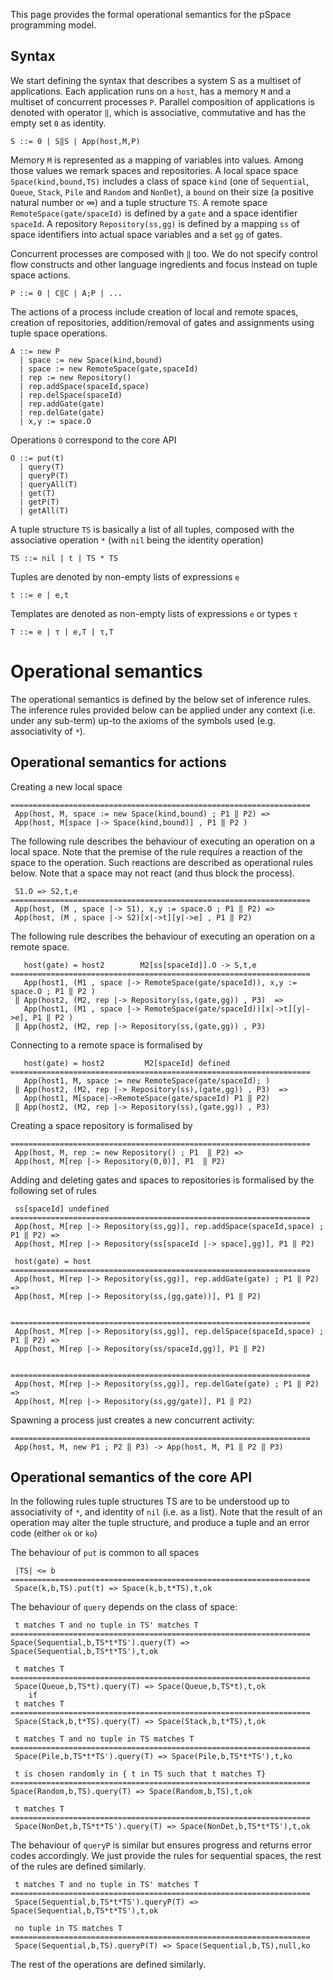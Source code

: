 This page provides the formal operational semantics for the pSpace programming model.

## Syntax

We start defining the syntax that describes a system S as a multiset of applications. Each application runs on a `host`, has a memory `M` and a multiset of concurrent processes `P`. Parallel composition of applications is denoted with operator `‖`, which is associative, commutative and has the empty set `0` as identity.  

```
S ::= 0 | S‖S | App(host,M,P)
```

Memory `M` is represented as a mapping of variables into values. Among those values we remark spaces and repositories. A local space space `Space(kind,bound,TS)` includes a class of space `kind` (one of `Sequential`, `Queue`, `Stack`, `Pile` and `Random` and `NonDet`), a `bound` on their size (a positive natural number or ∞) and a tuple structure `TS`. A remote space `RemoteSpace(gate/spaceId)` is defined by a `gate` and a space identifier `spaceId`. A repository `Repository(ss,gg)` is defined by a mapping `ss` of space identifiers into actual space variables and a set `gg` of gates.

Concurrent processes are composed with `‖` too. We do not specify control flow constructs and other language ingredients and focus instead on tuple space actions. 

```
P ::= 0 | C‖C | A;P | ...
```

The actions of a process include creation of local and remote spaces, creation of repositories, addition/removal of gates and assignments using tuple space operations.

```
A ::= new P
  | space := new Space(kind,bound)
  | space := new RemoteSpace(gate,spaceId)
  | rep := new Repository()
  | rep.addSpace(spaceId,space)
  | rep.delSpace(spaceId)
  | rep.addGate(gate)
  | rep.delGate(gate)
  | x,y := space.O
```

Operations `O` correspond to the core API

```
O ::= put(t) 
  | query(T) 
  | queryP(T)
  | queryAll(T)
  | get(T)
  | getP(T)
  | getAll(T)
```

A tuple structure `TS` is basically a list of all tuples, composed with the associative operation `*` (with `nil` being the identity operation)

```
TS ::= nil | t | TS * TS 
```

Tuples are denoted by non-empty lists of expressions `e`

```
t ::= e | e,t 
```

Templates are denoted as non-empty lists of expressions `e` or types `τ`

```
T ::= e | τ | e,T | τ,T
```

# Operational semantics

The operational semantics is defined by the below set of inference rules. The inference rules provided below can be applied under any context (i.e. under any sub-term) up-to the axioms of the symbols used (e.g. associativity of `*`). 

## Operational semantics for actions

Creating a new local space

```
===================================================================
 App(host, M, space := new Space(kind,bound) ; P1 ‖ P2) =>
 App(host, M[space |-> Space(kind,bound)] , P1 ‖ P2 )
```

The following rule describes the behaviour of executing an operation on a local space. Note that the premise of the rule requires a reaction of the space to the operation. Such reactions are described as operational rules below. Note that a space may not react (and thus block the process).  

```
 S1.O => S2,t,e
===================================================================
 App(host, (M , space |-> S1), x,y := space.O ; P1 ‖ P2) =>
 App(host, (M , space |-> S2)[x|->t][y|->e] , P1 ‖ P2)
```

The following rule describes the behaviour of executing an operation on a remote space.

```
   host(gate) = host2        M2[ss[spaceId]].O -> S,t,e
===================================================================
   App(host1, (M1 , space |-> RemoteSpace(gate/spaceId)), x,y := space.O ; P1 ‖ P2 )
 ‖ App(host2, (M2, rep |-> Repository(ss,(gate,gg)) , P3)  =>
   App(host1, (M1 , space |-> RemoteSpace(gate/spaceId))[x|->t][y|->e], P1 ‖ P2 )
 ‖ App(host2, (M2, rep |-> Repository(ss,(gate,gg)) , P3) 
```

Connecting to a remote space is formalised by  

```
   host(gate) = host2         M2[spaceId] defined
===================================================================
   App(host1, M, space := new RemoteSpace(gate/spaceId); )
 ‖ App(host2, (M2, rep |-> Repository(ss),(gate,gg)) , P3)  =>
   App(host1, M[space|->RemoteSpace(gate/spaceId) P1 ‖ P2)
 ‖ App(host2, (M2, rep |-> Repository(ss),(gate,gg)) , P3) 
```

Creating a space repository is formalised by 

```
===================================================================
 App(host, M, rep := new Repository() ; P1  ‖ P2) =>
 App(host, M[rep |-> Repository(0,0)], P1  ‖ P2)
```

Adding and deleting gates and spaces to repositories is formalised by the following set of rules

```
 ss[spaceId] undefined
===================================================================
 App(host, M[rep |-> Repository(ss,gg)], rep.addSpace(spaceId,space) ; P1 ‖ P2) =>
 App(host, M[rep |-> Repository(ss[spaceId |-> space],gg)], P1 ‖ P2)

 host(gate) = host
===================================================================
 App(host, M[rep |-> Repository(ss,gg)], rep.addGate(gate) ; P1 ‖ P2) =>
 App(host, M[rep |-> Repository(ss,(gg,gate))], P1 ‖ P2)


===================================================================
 App(host, M[rep |-> Repository(ss,gg)], rep.delSpace(spaceId,space) ; P1 ‖ P2) =>
 App(host, M[rep |-> Repository(ss/spaceId,gg)], P1 ‖ P2)


===================================================================
 App(host, M[rep |-> Repository(ss,gg)], rep.delGate(gate) ; P1 ‖ P2) =>
 App(host, M[rep |-> Repository(ss,gg/gate)], P1 ‖ P2)
```

Spawning a process just creates a new concurrent activity:

```
===================================================================
 App(host, M, new P1 ; P2 ‖ P3) -> App(host, M, P1 ‖ P2 ‖ P3)
```

## Operational semantics of the core API

In the following rules tuple structures TS are to be understood up to associativity of `*`, and identity of `nil` (i.e. as a list). Note that the result of an operation may alter the tuple structure, and produce a tuple and an error code (either `ok` or `ko`)

The behaviour of `put` is common to all spaces

```
 |TS| <= b
===================================================================
 Space(k,b,TS).put(t) => Space(k,b,t*TS),t,ok
``` 

The behaviour of `query` depends on the class of space:
 
```
 t matches T and no tuple in TS' matches T
===================================================================
Space(Sequential,b,TS*t*TS').query(T) => Space(Sequential,b,TS*t*TS'),t,ok

 t matches T 
===================================================================
 Space(Queue,b,TS*t).query(T) => Space(Queue,b,TS*t),t,ok
	if 
 t matches T 
===================================================================
 Space(Stack,b,t*TS).query(T) => Space(Stack,b,t*TS),t,ok

 t matches T and no tuple in TS matches T
===================================================================
 Space(Pile,b,TS*t*TS').query(T) => Space(Pile,b,TS*t*TS'),t,ko

 t is chosen randomly in { t in TS such that t matches T}
===================================================================
Space(Random,b,TS).query(T) => Space(Random,b,TS),t,ok
	
 t matches T
===================================================================
 Space(NonDet,b,TS*t*TS').query(T) => Space(NonDet,b,TS*t*TS'),t,ok
```

The behaviour of `queryP` is similar but ensures progress and returns error codes accordingly. We just provide the rules for sequential spaces, the rest of the rules are defined similarly.

```
 t matches T and no tuple in TS' matches T
===================================================================
 Space(Sequential,b,TS*t*TS').queryP(T) => Space(Sequential,b,TS*t*TS'),t,ok
	
 no tuple in TS matches T
===================================================================
 Space(Sequential,b,TS).queryP(T) => Space(Sequential,b,TS),null,ko
```

The rest of the operations are defined similarly.
